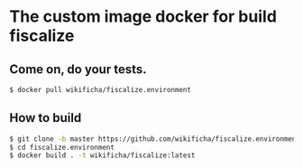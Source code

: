 # The custom image docker for build fiscalize 

## Come on, do your tests.

```bash
$ docker pull wikificha/fiscalize.environment
```

## How to build

```bash
$ git clone -b master https://github.com/wikificha/fiscalize.environment.git
$ cd fiscalize.environment
$ docker build . -t wikificha/fiscalize:latest
```

